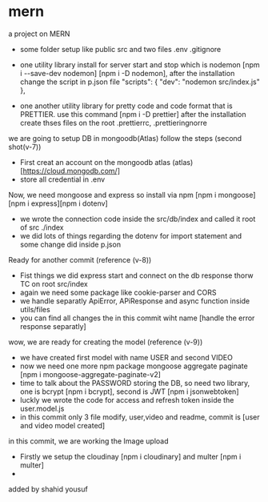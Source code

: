 # mern
a project on MERN

- some folder setup like public src and two files .env .gitignore 

- one utility library install for server start and stop which is nodemon 
  [npm i --save-dev nodemon] [npm i -D nodemon], after the installation change the script in p.json file 
  "scripts": {
    "dev": "nodemon src/index.js"
  },

- one another utility library for pretty code and code format that is PRETTIER.
  use this command  [npm i -D prettier] after the installation create thses files on the root
  .prettierrc, .prettieringnorre

we are going to setup DB in mongoodb(Atlas) follow the steps (second shot(v-7))

- First creat an account on the mongoodb atlas (atlas)[https://cloud.mongodb.com/]
- store all credential in .env

Now, we need mongoose and express so install via npm
[npm i mongoose][npm i express][npm i dotenv]

- we wrote the connection code inside the src/db/index and called it root of src ./index
- we did lots of things regarding the dotenv for  import statement and some change did inside p.json

Ready for another commit (reference (v-8))

- Fist things we did express start and connect on the db response thorw TC on root src/index
- again we need some package like cookie-parser and CORS
- we handle separatly ApiError, APiResponse and async function inside utils/files
- you can find all changes the in this commit wiht name [handle the error response separatly]

wow, we are ready for creating the model (reference (v-9))

- we have created first model with name USER and second VIDEO
- now we need one more npm package mongoose aggregate paginate
  [npm i mongoose-aggregate-paginate-v2]
- time to talk about the PASSWORD storing the DB, so need two library, one is 
  bcrypt [npm i bcrypt], second is JWT [npm i jsonwebtoken]
- luckly we wrote the code for access and refresh token inside the user.model.js
- in this commit only 3 file modify, user,video and readme, commit is [user and video model created]

in this commit, we are working the Image upload 

- Firstly we setup the cloudinay [npm i cloudinary] and multer [npm i multer]
- 
added by shahid yousuf
